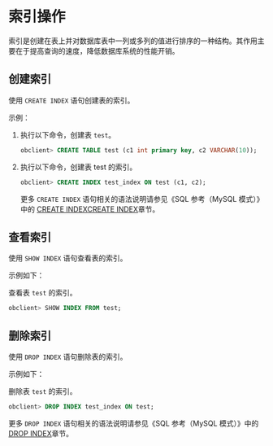 索引操作 
=========================

索引是创建在表上并对数据库表中一列或多列的值进行排序的一种结构。其作用主要在于提高查询的速度，降低数据库系统的性能开销。

创建索引 
-------------

使用 `CREATE INDEX` 语句创建表的索引。

示例：

1. 执行以下命令，创建表 `test`。

   ```sql
   obclient> CREATE TABLE test (c1 int primary key, c2 VARCHAR(10));
   ```

   

2. 执行以下命令，创建表 test 的索引。

   ```sql
   obclient> CREATE INDEX test_index ON test (c1, c2);
   ```

   

   更多 `CREATE INDEX` 语句相关的语法说明请参见《SQL 参考（MySQL 模式）》中的 [CREATE INDEX](../../10.sql-reference-mysql-mode/6.sql-statement/15.create-index.md)[CREATE INDEX](t1944404.md#topic-2616628)章节。
   




查看索引 
-------------

使用 `SHOW INDEX` 语句查看表的索引。

示例如下：

查看表 `test` 的索引。

```sql
obclient> SHOW INDEX FROM test;
```



删除索引 
-------------

使用 `DROP INDEX` 语句删除表的索引。

示例如下：

删除表 `test` 的索引。

```sql
obclient> DROP INDEX test_index ON test;
```



更多 `DROP INDEX` 语句相关的语法说明请参见《SQL 参考（MySQL 模式）》中的 [DROP INDEX](../../10.sql-reference-mysql-mode/6.sql-statement/30.drop-index.md)章节。

